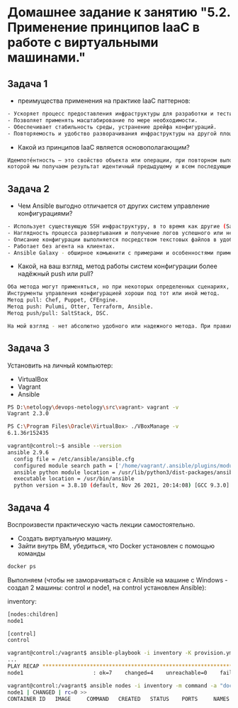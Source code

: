 # Домашнее задание к занятию "5.2. Применение принципов IaaC в работе с виртуальными машинами."

## Задача 1

- преимущества применения на практике IaaC паттернов:

```bash
- Ускоряет процесс предоставления инфраструктуры для разработки и тестирования. 
- Позволяет применять масштабирование по мере необходимости.
- Обеспечивает стабильность среды, устранение дрейфа конфигураций.
- Повторяемость и удобство разворачивания инфраструктуры на другой площадке.
```

- Какой из принципов IaaC является основополагающим?

```bash
Идемпоте́нтность — это свойство объекта или операции, при повторном выполнении или применении
которой мы получаем результат идентичный предыдущему и всем последующим выполнениям
```

## Задача 2

- Чем Ansible выгодно отличается от других систем управление конфигурациями?

```bash
- Использует существующую SSH инфраструктуру, в то время как другие (Saltstack, Chef, Puppet, и пр.) требуют установки специального PKI-окружения. Использует ssh для доступа к нодам.
- Наглядность процесса развертывания и получение логов успешного или неуспешного выполнения.
- Описание конфигурации выполняется посредством текстовых файлов в удобном формате для чтения YAML.
- Работает без агента на клиентах.
- Ansible Galaxy - обширное комьюнити с примерами и особенностями применения.
```

- Какой, на ваш взгляд, метод работы систем конфигурации более надёжный push или pull?

```bash
Оба метода могут применяться, но при некоторых определенных сценариях, подходящих для каждого из них. 
Инструменты управления конфигурацией хороши под тот или иной метод.
Метод pull: Chef, Puppet, CFEngine.
Метод push: Pulumi, Otter, Terraform, Ansible.
Метод push/pull: SaltStack, DSC.

На мой взгляд - нет абсолютно удобного или надежного метода. При правильном использовании оба метода обеспечивают достаточную надежность. Предпочтения по применению должны основываться на предполагаемом сценарии использования - с какой стороны требуется/будет инициация применений изменений инфраструктуры.

```

## Задача 3

Установить на личный компьютер:

- VirtualBox
- Vagrant
- Ansible

```bash
PS D:\netology\devops-netology\src\vagrant> vagrant -v
Vagrant 2.3.0
```

```bash
PS C:\Program Files\Oracle\VirtualBox> ./VBoxManage -v
6.1.36r152435
```

```bash
vagrant@control:~$ ansible --version
ansible 2.9.6
  config file = /etc/ansible/ansible.cfg
  configured module search path = ['/home/vagrant/.ansible/plugins/modules', '/usr/share/ansible/plugins/modules']
  ansible python module location = /usr/lib/python3/dist-packages/ansible
  executable location = /usr/bin/ansible
  python version = 3.8.10 (default, Nov 26 2021, 20:14:08) [GCC 9.3.0]
```

## Задача 4

Воспроизвести практическую часть лекции самостоятельно.

- Создать виртуальную машину.
- Зайти внутрь ВМ, убедиться, что Docker установлен с помощью команды

```bash
docker ps
```

Выполняем (чтобы не заморачиваться с Ansible на машине с Windows - создал 2 машины: control и node1, на control установлен Ansible):

inventory:

```bash
[nodes:children]
node1

[control]
control
```

```bash
vagrant@control:/vagrant$ ansible-playbook -i inventory -K provision.yml
...
PLAY RECAP ***********************************************************************************************************************************************************
node1                      : ok=7    changed=4    unreachable=0    failed=0    skipped=0    rescued=0    ignored=0
```

```bash
vagrant@control:/vagrant$ ansible nodes -i inventory -m command -a "docker ps"
node1 | CHANGED | rc=0 >>
CONTAINER ID   IMAGE     COMMAND   CREATED   STATUS    PORTS     NAMES
```
